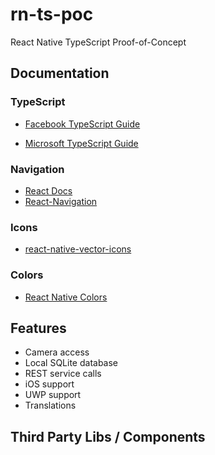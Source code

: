 # rn-ts-poc
React Native TypeScript Proof-of-Concept

## Documentation

### TypeScript
* [Facebook TypeScript Guide](https://facebook.github.io/react-native/blog/2018/05/07/using-typescript-with-react-native.html)

* [Microsoft TypeScript Guide](https://github.com/Microsoft/TypeScript-React-Native-Starter)

### Navigation
* [React Docs](https://reactnavigation.org/docs/en/tab-based-navigation.html)
* [React-Navigation](https://codeburst.io/ricky-figures-it-out-simple-react-native-tabnavigator-using-react-navigation-592945a3b211)

### Icons
* [react-native-vector-icons](https://oblador.github.io/react-native-vector-icons/)

### Colors
* [React Native Colors](https://facebook.github.io/react-native/docs/colors.html)

## Features
* Camera access
* Local SQLite database
* REST service calls
* iOS support
* UWP support
* Translations

## Third Party Libs / Components

